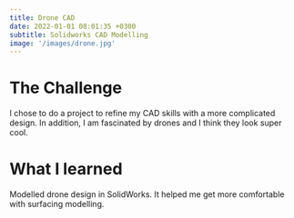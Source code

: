 ```yaml
---
title: Drone CAD
date: 2022-01-01 08:01:35 +0300
subtitle: Solidworks CAD Modelling
image: '/images/drone.jpg'
---
```


# The Challenge
I chose to do a project to refine my CAD skills with a more complicated design. In addition, I am fascinated by drones and I think they look super cool. 

# What I learned
Modelled drone design in SolidWorks. It helped me get more comfortable with surfacing modelling. 